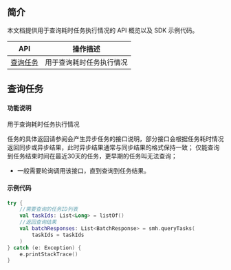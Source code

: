 ## 简介

本文档提供用于查询耗时任务执行情况的 API 概览以及 SDK 示例代码。

| API                                                          | 操作描述                         |
| ------------------------------------------------------------ | -------------------------------- |
| [查询任务](https://cloud.tencent.com/document/product/1339/71002) | 用于查询耗时任务执行情况         |

## 查询任务

#### 功能说明

用于查询耗时任务执行情况

任务的具体返回请参阅会产生异步任务的接口说明，部分接口会根据任务耗时情况返回同步或异步结果，此时异步结果通常与同步结果的格式保持一致；
仅能查询到任务结束时间在最近30天的任务，更早期的任务叫无法查询；

* 一般需要轮询调用该接口，直到查询到任务结果。

#### 示例代码
```kotlin
try {
    //需要查询的任务ID列表
    val taskIds: List<Long> = listOf()
    //返回查询结果
    val batchResponses: List<BatchResponse> = smh.queryTasks(
        taskIds = taskIds
    )
} catch (e: Exception) {
    e.printStackTrace()
}
```
